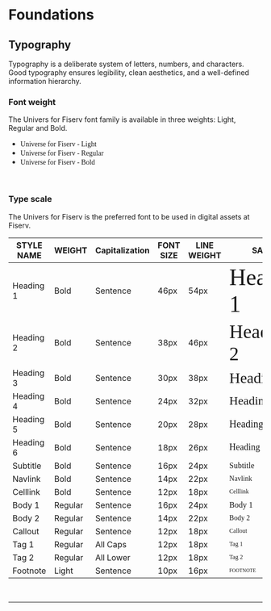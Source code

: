 # Foundations

## Typography

Typography is a deliberate system of letters, numbers, and characters. Good typography ensures legibility, clean aesthetics, and a well-defined information hierarchy.
</br>

### Font weight

The Univers for Fiserv font family is available in three weights: Light, Regular and Bold.

- <span style="font-family:Universe for Fiserv; font-weight:45;">Universe for Fiserv - Light</span>
- <span style="font-family:Universe for Fiserv; font-weight:55;">Universe for Fiserv - Regular</span>
- <span style="font-family:Universe for Fiserv; font-weight: 65;">Universe for Fiserv - Bold</span>


</br>

### Type scale

The Univers for Fiserv is the preferred font to be used in digital assets at Fiserv.

| STYLE NAME | WEIGHT | Capitalization | FONT SIZE | LINE WEIGHT | SAMPLE |
| -------- | -------- | -------- | -------- | -------- | -------- |
| Heading 1 | Bold | Sentence   | 46px   | 54px   | <span style="font-family:Universe for Fiserv; font-weight: 65; font-size: 46px"> Heading 1 </span>  |
| Heading 2 | Bold | Sentence   | 38px   | 46px   | <span style="font-family:Universe for Fiserv; font-weight: 65; font-size: 38px"> Heading 2 </span>  |
| Heading 3 | Bold | Sentence   | 30px   | 38px   | <span style="font-family:Universe for Fiserv; font-weight: 65; font-size: 30px"> Heading 3 </span>  |
| Heading 4 | Bold | Sentence   | 24px   | 32px   | <span style="font-family:Universe for Fiserv; font-weight: 65; font-size: 24px"> Heading 4 </span>  |
| Heading 5 | Bold | Sentence   | 20px   | 28px   | <span style="font-family:Universe for Fiserv; font-weight: 65; font-size: 20px"> Heading 5 </span>  |
| Heading 6 | Bold | Sentence   | 18px   | 26px   | <span style="font-family:Universe for Fiserv; font-weight: 65; font-size: 18px"> Heading 6 </span>  |
| Subtitle | Bold | Sentence   | 16px   | 24px   | <span style="font-family:Universe for Fiserv; font-weight: 65; font-size: 16px"> Subtitle </span>  |
| Navlink | Bold | Sentence   | 14px   | 22px   | <span style="font-family:Universe for Fiserv; font-weight: 65; font-size: 14px"> Navlink </span>  |
| Celllink | Bold | Sentence   | 12px   | 18px   | <span style="font-family:Universe for Fiserv; font-weight: 65; font-size: 12px"> Celllink </span>  |
| Body 1 | Regular | Sentence   | 16px   | 24px   | <span style="font-family:Universe for Fiserv; font-weight: 55; font-size: 16px"> Body 1 </span>  |
| Body 2 | Regular | Sentence   | 14px   | 22px   | <span style="font-family:Universe for Fiserv; font-weight: 55; font-size: 14px"> Body 2 </span>  |
| Callout | Regular | Sentence   | 12px   | 18px   | <span style="font-family:Universe for Fiserv; font-weight: 55; font-size: 12px"> Callout </span>  |
| Tag 1 | Regular | All Caps   | 12px   | 18px   | <span style="font-family:Universe for Fiserv; font-weight: 55; font-size: 12px"> Tag 1 </span>  |
| Tag 2 | Regular | All Lower   | 12px   | 18px   | <span style="font-family:Universe for Fiserv; font-weight: 55; font-size: 12px"> Tag 2 </span>  |
| Footnote | Light | Sentence   | 10px   | 16px   | <span style="font-family:Universe for Fiserv; font-weight: 45; font-size: 10px"> FOOTNOTE </span>  |


</br>

___
